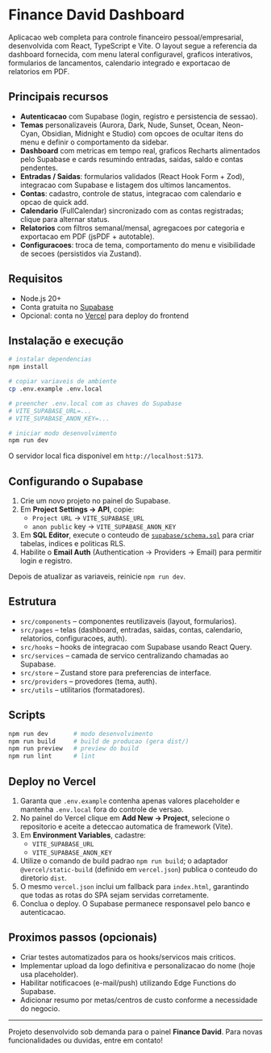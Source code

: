 # Finance David Dashboard

Aplicacao web completa para controle financeiro pessoal/empresarial, desenvolvida com React, TypeScript e Vite. O layout segue a referencia da dashboard fornecida, com menu lateral configuravel, graficos interativos, formularios de lancamentos, calendario integrado e exportacao de relatorios em PDF.

## Principais recursos

- **Autenticacao** com Supabase (login, registro e persistencia de sessao).
- **Temas** personalizaveis (Aurora, Dark, Nude, Sunset, Ocean, Neon-Cyan, Obsidian, Midnight e Studio) com opcoes de ocultar itens do menu e definir o comportamento da sidebar.
- **Dashboard** com metricas em tempo real, graficos Recharts alimentados pelo Supabase e cards resumindo entradas, saidas, saldo e contas pendentes.
- **Entradas / Saidas**: formularios validados (React Hook Form + Zod), integracao com Supabase e listagem dos ultimos lancamentos.
- **Contas**: cadastro, controle de status, integracao com calendario e opcao de quick add.
- **Calendario** (FullCalendar) sincronizado com as contas registradas; clique para alternar status.
- **Relatorios** com filtros semanal/mensal, agregacoes por categoria e exportacao em PDF (jsPDF + autotable).
- **Configuracoes**: troca de tema, comportamento do menu e visibilidade de secoes (persistidos via Zustand).

## Requisitos

- Node.js 20+
- Conta gratuita no [Supabase](https://supabase.com/)
- Opcional: conta no [Vercel](https://vercel.com/) para deploy do frontend

## Instalação e execução

```bash
# instalar dependencias
npm install

# copiar variaveis de ambiente
cp .env.example .env.local

# preencher .env.local com as chaves do Supabase
# VITE_SUPABASE_URL=...
# VITE_SUPABASE_ANON_KEY=...

# iniciar modo desenvolvimento
npm run dev
```

O servidor local fica disponivel em `http://localhost:5173`.

## Configurando o Supabase

1. Crie um novo projeto no painel do Supabase.
2. Em **Project Settings → API**, copie:
   - `Project URL` → `VITE_SUPABASE_URL`
   - `anon public` key → `VITE_SUPABASE_ANON_KEY`
3. Em **SQL Editor**, execute o conteudo de [`supabase/schema.sql`](supabase/schema.sql) para criar tabelas, indices e politicas RLS.
4. Habilite o **Email Auth** (Authentication → Providers → Email) para permitir login e registro.

Depois de atualizar as variaveis, reinicie `npm run dev`.

## Estrutura

- `src/components` – componentes reutilizaveis (layout, formularios).
- `src/pages` – telas (dashboard, entradas, saidas, contas, calendario, relatorios, configuracoes, auth).
- `src/hooks` – hooks de integracao com Supabase usando React Query.
- `src/services` – camada de servico centralizando chamadas ao Supabase.
- `src/store` – Zustand store para preferencias de interface.
- `src/providers` – provedores (tema, auth).
- `src/utils` – utilitarios (formatadores).

## Scripts

```bash
npm run dev       # modo desenvolvimento
npm run build     # build de producao (gera dist/)
npm run preview   # preview do build
npm run lint      # lint
```

## Deploy no Vercel

1. Garanta que `.env.example` contenha apenas valores placeholder e mantenha `.env.local` fora do controle de versao.
2. No painel do Vercel clique em **Add New → Project**, selecione o repositorio e aceite a deteccao automatica de framework (Vite).
3. Em **Environment Variables**, cadastre:
   - `VITE_SUPABASE_URL`
   - `VITE_SUPABASE_ANON_KEY`
4. Utilize o comando de build padrao `npm run build`; o adaptador `@vercel/static-build` (definido em `vercel.json`) publica o conteudo do diretorio `dist`.
5. O mesmo `vercel.json` inclui um fallback para `index.html`, garantindo que todas as rotas do SPA sejam servidas corretamente.
6. Conclua o deploy. O Supabase permanece responsavel pelo banco e autenticacao.

## Proximos passos (opcionais)

- Criar testes automatizados para os hooks/servicos mais criticos.
- Implementar upload da logo definitiva e personalizacao do nome (hoje usa placeholder).
- Habilitar notificacoes (e-mail/push) utilizando Edge Functions do Supabase.
- Adicionar resumo por metas/centros de custo conforme a necessidade do negocio.

---

Projeto desenvolvido sob demanda para o painel **Finance David**. Para novas funcionalidades ou duvidas, entre em contato!
